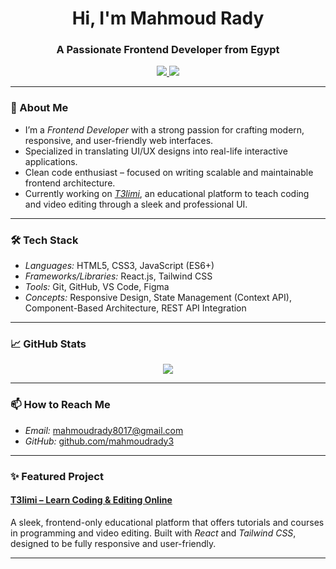 <h1 align="center">Hi, I'm Mahmoud Rady</h1>
<h3 align="center">A Passionate Frontend Developer from Egypt</h3>

<p align="center">
  <a href="mailto:mahmoudrady8017@gmail.com">
    <img src="https://img.shields.io/badge/Email-D14836?style=flat&logo=gmail&logoColor=white" />
  </a>
  <a href="https://github.com/mahmoudrady3">
    <img src="https://img.shields.io/github/followers/mahmoudrady3?label=GitHub&style=social" />
  </a>
</p>

---

### 🚀 About Me

- I’m a *Frontend Developer* with a strong passion for crafting modern, responsive, and user-friendly web interfaces.
- Specialized in translating UI/UX designs into real-life interactive applications.
- Clean code enthusiast – focused on writing scalable and maintainable frontend architecture.
- Currently working on *[T3limi](https://mahmoudrady3.github.io/T3limi/)*, an educational platform to teach coding and video editing through a sleek and professional UI.

---

### 🛠 Tech Stack

- *Languages:* HTML5, CSS3, JavaScript (ES6+)
- *Frameworks/Libraries:* React.js, Tailwind CSS
- *Tools:* Git, GitHub, VS Code, Figma
- *Concepts:* Responsive Design, State Management (Context API), Component-Based Architecture, REST API Integration

---

### 📈 GitHub Stats

<p align="center">
  <img src="https://github-readme-stats.vercel.app/api?username=mahmoudrady3&show_icons=true&theme=radical" />
</p>

---

### 📫 How to Reach Me

- *Email:* [mahmoudrady8017@gmail.com](mailto:mahmoudrady8017@gmail.com)
- *GitHub:* [github.com/mahmoudrady3](https://github.com/mahmoudrady3)

---

### ✨ Featured Project

#### [T3limi – Learn Coding & Editing Online](https://mahmoudrady3.github.io/T3limi/)

A sleek, frontend-only educational platform that offers tutorials and courses in programming and video editing. Built with *React* and *Tailwind CSS*, designed to be fully responsive and user-friendly.

---
